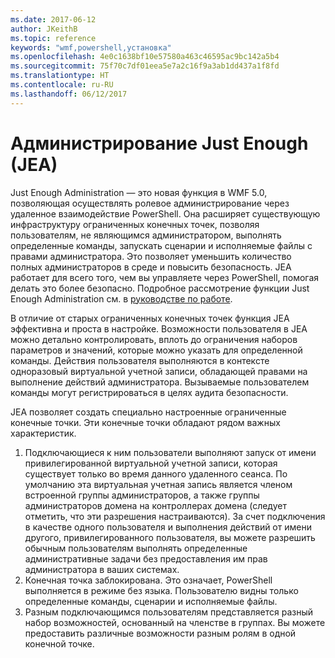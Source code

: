 ```yaml
---
ms.date: 2017-06-12
author: JKeithB
ms.topic: reference
keywords: "wmf,powershell,установка"
ms.openlocfilehash: 4e0c1638bf10e57580a463c46595ac9bc142a5b4
ms.sourcegitcommit: 75f70c7df01eea5e7a2c16f9a3ab1dd437a1f8fd
ms.translationtype: HT
ms.contentlocale: ru-RU
ms.lasthandoff: 06/12/2017
---
```

# <a name="just-enough-administration-jea"></a>Администрирование Just Enough (JEA)
Just Enough Administration — это новая функция в WMF 5.0, позволяющая осуществлять ролевое администрирование через удаленное взаимодействие PowerShell.  Она расширяет существующую инфраструктуру ограниченных конечных точек, позволяя пользователям, не являющимся администратором, выполнять определенные команды, запускать сценарии и исполняемые файлы с правами администратора.  Это позволяет уменьшить количество полных администраторов в среде и повысить безопасность.  JEA работает для всего того, чем вы управляете через PowerShell, помогая делать это более безопасно.  Подробное рассмотрение функции Just Enough Administration см. в [руководстве по работе](http://aka.ms/JEA).

В отличие от старых ограниченных конечных точек функция JEA эффективна и проста в настройке.  Возможности пользователя в JEA можно детально контролировать, вплоть до ограничения наборов параметров и значений, которые можно указать для определенной команды. Действия пользователя выполняются в контексте одноразовый виртуальной учетной записи, обладающей правами на выполнение действий администратора.  Вызываемые пользователем команды могут регистрироваться в целях аудита безопасности.

JEA позволяет создать специально настроенные ограниченные конечные точки.  Эти конечные точки обладают рядом важных характеристик.

1. Подключающиеся к ним пользователи выполняют запуск от имени привилегированной виртуальной учетной записи, которая существует только во время данного удаленного сеанса.  По умолчанию эта виртуальная учетная запись является членом встроенной группы администраторов, а также группы администраторов домена на контроллерах домена (следует отметить, что эти разрешения настраиваются). За счет подключения в качестве одного пользователя и выполнения действий от имени другого, привилегированного пользователя, вы можете разрешить обычным пользователям выполнять определенные административные задачи без предоставления им прав администратора в ваших системах.
2. Конечная точка заблокирована.  Это означает, PowerShell выполняется в режиме без языка.  Пользователю видны только определенные команды, сценарии и исполняемые файлы.
3. Разным подключающимся пользователям представляется разный набор возможностей, основанный на членстве в группах.  Вы можете предоставить различные возможности разным ролям в одной конечной точке.

